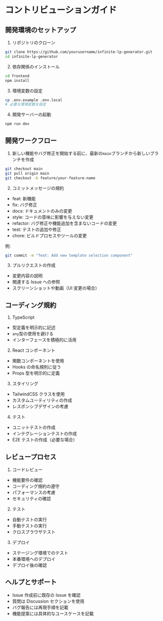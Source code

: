 # コントリビューションガイド

## 開発環境のセットアップ

1. リポジトリのクローン

```bash
git clone https://github.com/yourusername/infinite-lp-generator.git
cd infinite-lp-generator
```

2. 依存関係のインストール

```bash
cd frontend
npm install
```

3. 環境変数の設定

```bash
cp .env.example .env.local
# 必要な環境変数を設定
```

4. 開発サーバーの起動

```bash
npm run dev
```

## 開発ワークフロー

1. 新しい機能やバグ修正を開始する前に、最新の`main`ブランチから新しいブランチを作成

```bash
git checkout main
git pull origin main
git checkout -b feature/your-feature-name
```

2. コミットメッセージの規約

- feat: 新機能
- fix: バグ修正
- docs: ドキュメントのみの変更
- style: コードの意味に影響を与えない変更
- refactor: バグ修正や機能追加を含まないコードの変更
- test: テストの追加や修正
- chore: ビルドプロセスやツールの変更

例:

```bash
git commit -m "feat: Add new template selection component"
```

3. プルリクエストの作成

- 変更内容の説明
- 関連する Issue への参照
- スクリーンショットや動画（UI 変更の場合）

## コーディング規約

1. TypeScript

- 型定義を明示的に記述
- `any`型の使用を避ける
- インターフェースを積極的に活用

2. React コンポーネント

- 関数コンポーネントを使用
- Hooks の命名規則に従う
- Props 型を明示的に定義

3. スタイリング

- TailwindCSS クラスを使用
- カスタムユーティリティの作成
- レスポンシブデザインの考慮

4. テスト

- ユニットテストの作成
- インテグレーションテストの作成
- E2E テストの作成（必要な場合）

## レビュープロセス

1. コードレビュー

- 機能要件の確認
- コーディング規約の遵守
- パフォーマンスの考慮
- セキュリティの確認

2. テスト

- 自動テストの実行
- 手動テストの実行
- クロスブラウザテスト

3. デプロイ

- ステージング環境でのテスト
- 本番環境へのデプロイ
- デプロイ後の確認

## ヘルプとサポート

- Issue 作成前に既存の Issue を確認
- 質問は Discussion セクションを使用
- バグ報告には再現手順を記載
- 機能提案には具体的なユースケースを記載
